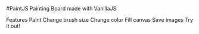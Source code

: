#PaintJS
Painting Board made with VanillaJS

Features
Paint
Change brush size
Change color
Fill canvas
Save images
Try it out!
